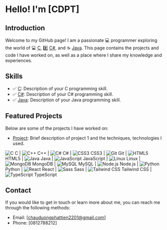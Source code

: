 # Hello! I'm [CDPT]

## Introduction

Welcome to my GitHub page! I am a passionate 💻 programmer exploring the world of 💻 [C](https://en.wikipedia.org/wiki/C_(programming_language)), #️⃣ [C#](https://en.wikipedia.org/wiki/C_Sharp_(programming_language)), and ☕️ [Java](https://en.wikipedia.org/wiki/Java_(programming_language)). This page contains the projects and code I have worked on, as well as a place where I share my knowledge and experiences.

## Skills

- ✅ [C](https://en.wikipedia.org/wiki/C_(programming_language)): Description of your C programming skill.
- ✅ [C#](https://en.wikipedia.org/wiki/C_Sharp_(programming_language)): Description of your C# programming skill.
- ✅ [Java](https://en.wikipedia.org/wiki/Java_(programming_language)): Description of your Java programming skill.

## Featured Projects

Below are some of the projects I have worked on:

- [Project](link): Brief description of project 1 and the techniques, technologies I used.


![C](https://img.icons8.com/color/48/000000/c-programming.png) C |
![C++](https://img.icons8.com/color/48/000000/c-plus-plus-logo.png) C++ |
![C#](https://img.icons8.com/color/48/000000/c-sharp-logo.png) C# |
![CSS3](https://img.icons8.com/color/48/000000/css3.png) CSS3 |
![Git](https://img.icons8.com/color/48/000000/git.png) Git |
![HTML5](https://img.icons8.com/color/48/000000/html-5.png) HTML5 |
![Java](https://img.icons8.com/color/48/000000/java-coffee-cup-logo.png) Java |
![JavaScript](https://img.icons8.com/color/48/000000/javascript.png) JavaScript |
![Linux](https://img.icons8.com/color/48/000000/linux.png) Linux |
![MongoDB](https://img.icons8.com/color/48/000000/mongodb.png) MongoDB |
![MySQL](https://img.icons8.com/color/48/000000/mysql-logo.png) MySQL |
![Node.js](https://img.icons8.com/color/48/000000/nodejs.png) Node.js |
![Python](https://img.icons8.com/color/48/000000/python.png) Python |
![React](https://img.icons8.com/color/48/000000/react-native.png) React |
![Sass](https://img.icons8.com/color/48/000000/sass.png) Sass |
![Tailwind CSS](https://img.icons8.com/color/48/000000/tailwind-css.png) Tailwind CSS |
![TypeScript](https://img.icons8.com/color/48/000000/typescript.png) TypeScript





## Contact

If you would like to get in touch or learn more about me, you can reach me through the following methods:

- Email: [chauduongphattien2201@gmail.com]
- Phone: [0812788212]
